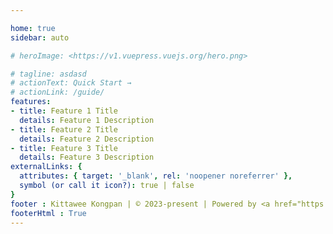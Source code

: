 ```yaml
---

home: true
sidebar: auto

# heroImage: <https://v1.vuepress.vuejs.org/hero.png>

# tagline: asdasd
# actionText: Quick Start →
# actionLink: /guide/
features:
- title: Feature 1 Title
  details: Feature 1 Description
- title: Feature 2 Title
  details: Feature 2 Description
- title: Feature 3 Title
  details: Feature 3 Description
externalLinks: {
  attributes: { target: '_blank', rel: 'noopener noreferrer' },
  symbol (or call it icon?): true | false
}
footer : Kittawee Kongpan | © 2023-present | Powered by <a href="https://vuepress.vuejs.org">Vuepress</a>
footerHtml : True
---
```

